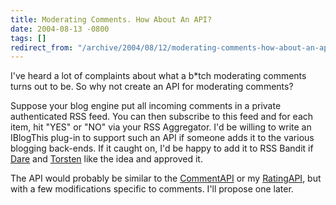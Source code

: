 ```yaml
---
title: Moderating Comments. How About An API?
date: 2004-08-13 -0800
tags: []
redirect_from: "/archive/2004/08/12/moderating-comments-how-about-an-api.aspx/"
---
```


I've heard a lot of complaints about what a b\*tch moderating comments
turns out to be. So why not create an API for moderating comments?

Suppose your blog engine put all incoming comments in a private
authenticated RSS feed. You can then subscribe to this feed and for each
item, hit "YES" or "NO" via your RSS Aggregator. I'd be willing to write
an IBlogThis plug-in to support such an API if someone adds it to the
various blogging back-ends. If it caught on, I'd be happy to add it to
RSS Bandit if [Dare](http://www.25hoursaday.com/weblog/) and
[Torsten](http://www.rendelmann.info/blog/) like the idea and approved
it.

The API would probably be similar to the
[CommentAPI](http://wellformedweb.org/story/9) or my
[RatingAPI](https://haacked.com/archive/2004/04/24/359.aspx), but with a
few modifications specific to comments. I'll propose one later.

